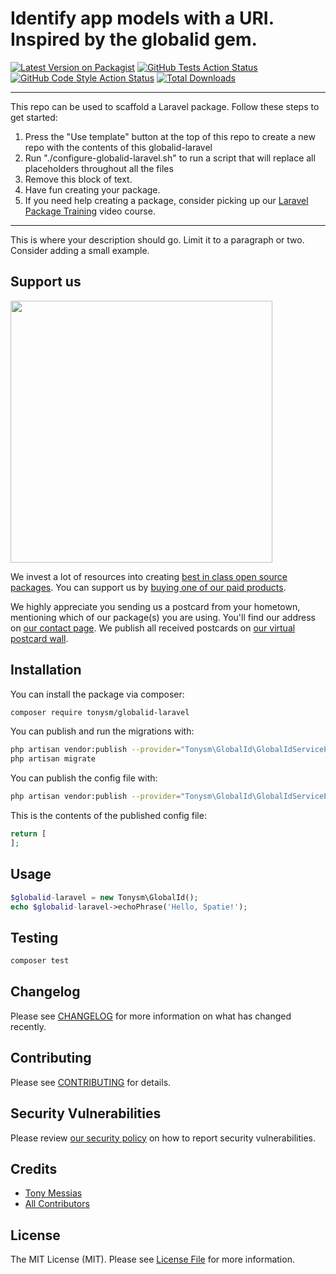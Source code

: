 # Identify app models with a URI. Inspired by the globalid gem.

[![Latest Version on Packagist](https://img.shields.io/packagist/v/tonysm/globalid-laravel.svg?style=flat-square)](https://packagist.org/packages/tonysm/globalid-laravel)
[![GitHub Tests Action Status](https://img.shields.io/github/workflow/status/tonysm/globalid-laravel/run-tests?label=tests)](https://github.com/tonysm/globalid-laravel/actions?query=workflow%3Arun-tests+branch%3Amain)
[![GitHub Code Style Action Status](https://img.shields.io/github/workflow/status/tonysm/globalid-laravel/Check%20&%20fix%20styling?label=code%20style)](https://github.com/tonysm/globalid-laravel/actions?query=workflow%3A"Check+%26+fix+styling"+branch%3Amain)
[![Total Downloads](https://img.shields.io/packagist/dt/tonysm/globalid-laravel.svg?style=flat-square)](https://packagist.org/packages/tonysm/globalid-laravel)

---
This repo can be used to scaffold a Laravel package. Follow these steps to get started:

1. Press the "Use template" button at the top of this repo to create a new repo with the contents of this globalid-laravel
2. Run "./configure-globalid-laravel.sh" to run a script that will replace all placeholders throughout all the files
3. Remove this block of text.
4. Have fun creating your package.
5. If you need help creating a package, consider picking up our <a href="https://laravelpackage.training">Laravel Package Training</a> video course.
---

This is where your description should go. Limit it to a paragraph or two. Consider adding a small example.

## Support us

[<img src="https://github-ads.s3.eu-central-1.amazonaws.com/globalid-laravel.jpg?t=1" width="419px" />](https://spatie.be/github-ad-click/globalid-laravel)

We invest a lot of resources into creating [best in class open source packages](https://spatie.be/open-source). You can support us by [buying one of our paid products](https://spatie.be/open-source/support-us).

We highly appreciate you sending us a postcard from your hometown, mentioning which of our package(s) you are using. You'll find our address on [our contact page](https://spatie.be/about-us). We publish all received postcards on [our virtual postcard wall](https://spatie.be/open-source/postcards).

## Installation

You can install the package via composer:

```bash
composer require tonysm/globalid-laravel
```

You can publish and run the migrations with:

```bash
php artisan vendor:publish --provider="Tonysm\GlobalId\GlobalIdServiceProvider" --tag="globalid-laravel-migrations"
php artisan migrate
```

You can publish the config file with:
```bash
php artisan vendor:publish --provider="Tonysm\GlobalId\GlobalIdServiceProvider" --tag="globalid-laravel-config"
```

This is the contents of the published config file:

```php
return [
];
```

## Usage

```php
$globalid-laravel = new Tonysm\GlobalId();
echo $globalid-laravel->echoPhrase('Hello, Spatie!');
```

## Testing

```bash
composer test
```

## Changelog

Please see [CHANGELOG](CHANGELOG.md) for more information on what has changed recently.

## Contributing

Please see [CONTRIBUTING](.github/CONTRIBUTING.md) for details.

## Security Vulnerabilities

Please review [our security policy](../../security/policy) on how to report security vulnerabilities.

## Credits

- [Tony Messias](https://github.com/tonysm)
- [All Contributors](../../contributors)

## License

The MIT License (MIT). Please see [License File](LICENSE.md) for more information.
